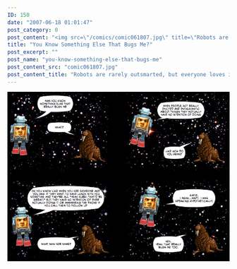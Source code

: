 ```yaml
---
ID: 150
date: "2007-06-18 01:01:47"
post_category: 0
post_content: "<img src=\"/comics/comic061807.jpg\" title=\"Robots are rarely outsmarted, but everyone loves it when they are\" />"
title: "You Know Something Else That Bugs Me?"
post_excerpt: ""
post_name: "you-know-something-else-that-bugs-me"
post_content_src: "comic061807.jpg"
post_content_title: "Robots are rarely outsmarted, but everyone loves it when they are"
---
```



[![Robots are rarely outsmarted, but everyone loves it when they are](/comics-hi-res/comic061807.jpg)](/comics-hi-res/comic061807.jpg "Robots are rarely outsmarted, but everyone loves it when they are")
